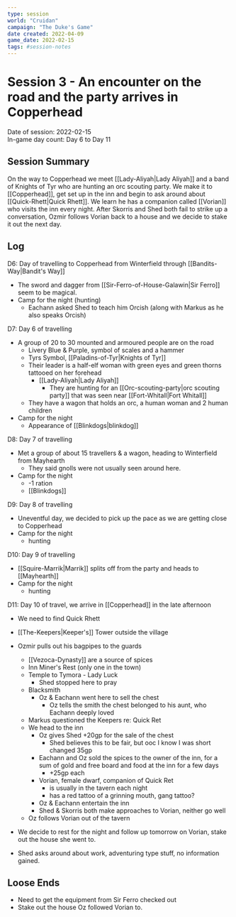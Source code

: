 ```yaml
---
type: session
world: "Cruidan"
campaign: "The Duke's Game"
date created: 2022-04-09
game_date: 2022-02-15
tags: #session-notes
---
```

# Session 3 - An encounter on the road and the party arrives in Copperhead
Date of session: 2022-02-15  
In-game day count: Day 6 to Day 11

## Session Summary
On the way to Copperhead we meet [[Lady-Aliyah|Lady Aliyah]] and a band of Knights of Tyr who are hunting an orc scouting party. We make it to [[Copperhead]], get set up in the inn and begin to ask around about [[Quick-Rhett|Quick Rhett]]. We learn he has a companion called [[Vorian]] who visits the inn every night. After Skorris and Shed both fail to strike up a conversation, Ozmir follows Vorian back to a house and we decide to stake it out the next day.

## Log
D6: Day of travelling to Copperhead from Winterfield through [[Bandits-Way|Bandit's Way]]
- The sword and dagger from [[Sir-Ferro-of-House-Galawin|Sir Ferro]] seem to be magical.
- Camp for the night (hunting)
	- Eachann asked Shed to teach him Orcish (along with Markus as he also speaks Orcish)

D7: Day 6 of travelling 
- A group of 20 to 30 mounted and armoured people are on the road
	- Livery Blue & Purple, symbol of scales and a hammer
	- Tyrs Symbol, [[Paladins-of-Tyr|Knights of Tyr]]
	- Their leader is a half-elf woman with green eyes and green thorns tattooed on her forehead
		- [[Lady-Aliyah|Lady Aliyah]] 
			- They are hunting for an [[Orc-scouting-party|orc scouting party]] that was seen near [[Fort-Whitall|Fort Whitall]]
	- They have a wagon that holds an orc, a human woman and 2 human children
- Camp for the night
	- Appearance of [[Blinkdogs|blinkdog]]

D8: Day 7 of travelling
- Met a group of about 15 travellers & a wagon, heading to Winterfield from Mayhearth
	- They said gnolls were not usually seen around here.
- Camp for the night
	- -1 ration
	- [[Blinkdogs]]

D9: Day 8 of travelling
- Uneventful day, we decided to pick up the pace as we are getting close to Copperhead
- Camp for the night
	- hunting

D10: Day 9 of travelling
- [[Squire-Marrik|Marrik]] splits off from the party and heads to [[Mayhearth]]
- Camp for the night
	- hunting

D11: Day 10 of travel, we arrive in [[Copperhead]] in the late afternoon
- We need to find Quick Rhett
- [[The-Keepers|Keeper's]] Tower outside the village
- Ozmir pulls out his bagpipes to the guards
	- [[Vezoca-Dynasty]] are a source of spices
	- Inn Miner's Rest (only one in the town)
	- Temple to Tymora - Lady Luck
		- Shed stopped here to pray
	- Blacksmith
		- Oz & Eachann went here to sell the chest
			- Oz tells the smith the chest belonged to his aunt, who Eachann deeply loved
	- Markus questioned the Keepers re: Quick Ret
	- We head to the inn
		- Oz gives Shed +20gp for the sale of the chest
			- Shed believes this to be fair, but ooc I know I was short changed 35gp
		- Eachann and Oz sold the spices to the owner of the inn, for a sum of gold and free board and food at the inn for a few days
			- +25gp each
		- Vorian, female dwarf, companion of Quick Ret
			- is usually in the tavern each night
			- has a red tattoo of a grinning mouth, gang tattoo?
		- Oz & Eachann entertain the inn
		- Shed & Skorris both make approaches to Vorian, neither go well
	- Oz follows Vorian out of the tavern
- We decide to rest for the night and follow up tomorrow on Vorian, stake out the house she went to.

- Shed asks around about work, adventuring type stuff, no information gained.


## Loose Ends
- Need to get the equipment from Sir Ferro checked out
- Stake out the house Oz followed Vorian to.



